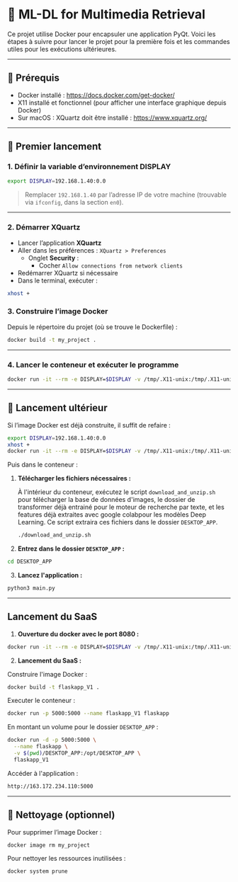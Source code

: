 # 🎯 ML-DL for Multimedia Retrieval

Ce projet utilise Docker pour encapsuler une application PyQt. Voici les étapes à suivre pour lancer le projet pour la première fois et les commandes utiles pour les exécutions ultérieures.

---

## 🧰 Prérequis

- Docker installé : https://docs.docker.com/get-docker/
- X11 installé et fonctionnel (pour afficher une interface graphique depuis Docker)
- Sur macOS : XQuartz doit être installé : https://www.xquartz.org/

---

## 🚀 Premier lancement

### 1. Définir la variable d’environnement DISPLAY

```bash
export DISPLAY=192.168.1.40:0.0
```

> Remplacer `192.168.1.40` par l’adresse IP de votre machine (trouvable via `ifconfig`, dans la section `en0`).

---

### 2. Démarrer XQuartz

- Lancer l’application **XQuartz**
- Aller dans les préférences : `XQuartz > Preferences`
  - Onglet **Security** :
    - Cocher `Allow connections from network clients`
- Redémarrer XQuartz si nécessaire
- Dans le terminal, exécuter :

```bash
xhost +
```


### 3. Construire l’image Docker

Depuis le répertoire du projet (où se trouve le Dockerfile) :

```bash
docker build -t my_project .
```

---

### 4. Lancer le conteneur et exécuter le programme

```bash
docker run -it --rm -e DISPLAY=$DISPLAY -v /tmp/.X11-unix:/tmp/.X11-unix -v "$(pwd)":/opt/TP -w /opt/TP my_project bash
```

---

## 🔁 Lancement ultérieur

Si l’image Docker est déjà construite, il suffit de refaire :

```bash
export DISPLAY=192.168.1.40:0.0
xhost +
docker run -it --rm -e DISPLAY=$DISPLAY -v /tmp/.X11-unix:/tmp/.X11-unix -v "$(pwd)":/opt/TP -w /opt/TP my_project bash
```

Puis dans le conteneur :

1. **Télécharger les fichiers nécessaires :**

   À l'intérieur du conteneur, exécutez le script `download_and_unzip.sh` pour télécharger la base de données d'images, le dossier de transformer déjà entrainé pour le moteur de recherche par texte, et les features déjà extraites avec google colabpour les modèles Deep Learning. Ce script extraira ces fichiers dans le dossier `DESKTOP_APP`.
   
   ```bash
   ./download_and_unzip.sh
   ```

2. **Entrez dans le dossier `DESKTOP_APP` :**

```bash
cd DESKTOP_APP
```

3. **Lancez l'application :**

```bash
python3 main.py
```

---

## Lancement du SaaS

1. **Ouverture du docker avec le port 8080 :**

```bash
docker run -it --rm -e DISPLAY=$DISPLAY -v /tmp/.X11-unix:/tmp/.X11-unix -v "$(pwd)":/opt/TP -w /opt/TP -p 8080:8080 my_project bash
```

2. **Lancement du SaaS :**

Construire l'image Docker :

```bash
docker build -t flaskapp_V1 .
```

Executer le conteneur :

```bash
docker run -p 5000:5000 --name flaskapp_V1 flaskapp
```

En montant un volume pour le dossier `DESKTOP_APP` :

```bash
docker run -d -p 5000:5000 \
  --name flaskapp \
  -v $(pwd)/DESKTOP_APP:/opt/DESKTOP_APP \
  flaskapp_V1
```


Accéder à l'application :

```bash
http://163.172.234.110:5000
```

---

## 🧹 Nettoyage (optionnel)

Pour supprimer l’image Docker :

```bash
docker image rm my_project
```

Pour nettoyer les ressources inutilisées :

```bash
docker system prune
```


